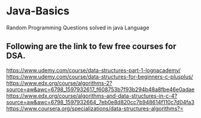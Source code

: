 # Java-Basics
Random Programming Questions solved in java Language


## Following are the link to few free courses for DSA.
https://www.udemy.com/course/data-structures-part-1-lognacademy/ <br>
https://www.udemy.com/course/data-structures-for-beginners-c-plusplus/ <br>
https://www.edx.org/course/algorithms-2?source=aw&awc=6798_1597932617_f608753b7f93b294b48a8fbe46e0adae <br>
https://www.edx.org/course/algorithms-and-data-structures-in-c-4?source=aw&awc=6798_1597932664_7eb0e8d820cc7b948614f110c7d04fa3 <br>
https://www.coursera.org/specializations/data-structures-algorithms?= <br>
